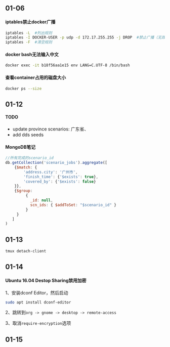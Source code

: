 

## 01-06

#### iptables禁止docker广播
```bash
iptables -L  #列出规则
iptables -I DOCKER-USER -p udp -d 172.17.255.255 -j DROP  #禁止广播（无效）
iptables -F  #清空规则
```

#### docker bash无法输入中文

```bash
docker exec -it b18f56aa1e15 env LANG=C.UTF-8 /bin/bash
```

#### 查看container占用的磁盘大小

```bash
docker ps --size
```



## 01-12

#### TODO

* update province scenarios: 广东省、
* add dds seeds



#### MongoDB笔记

```js
//所有完成的scenario_id
db.getCollection('scenario_jobs').aggregate([
    {$match: {
        'address.city': '广州市',
        'finish_time': {'$exists': true},
        'covered_by': {'$exists': false}
    }},
    {$group:
         {
           _id: null,
           scn_ids: { $addToSet: "$scenario_id" }
         }
     }
   ]
)
```



## 01-13

```bash
tmux detach-client
```



## 01-14

#### Ubuntu 16.04 Destop Sharing禁用加密

1、安装dconf Editor，然后启动

```bash
sudo apt install dconf-editor
```

2、跳转到`org -> gnome -> desktop -> remote-access`

3、取消`require-encryption`选项



## 01-15

